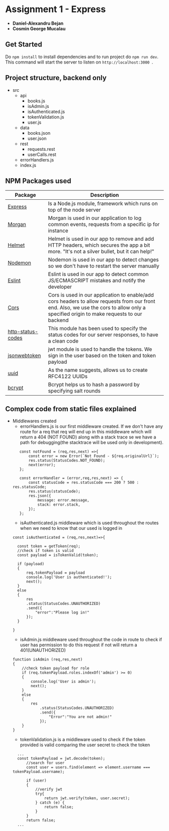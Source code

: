 # Assignment 1 - Express
-  **Daniel-Alexandru Bejan**
-  **Cosmin George Mucalau**

## Get Started
Do `npm install` to install dependencies and to run project do `npm run dev`. This command will start the server to listen on `http://localhost:3000
`.

## Project structure, backend only
- src
    - api
        - books.js
        - isAdmin.js
        - isAuthenticated.js
        - tokenValidation.js
        - user.js
    - data
        - books.json
        - user.json
    - rest
        - requests.rest
        - userCalls.rest
    - errorHandlers.js
    - index.js 

## NPM Packages used

| Package                                   | Description                                                 |
|-------------------------------------------|-------------------------------------------------------------|
| [Express](https://www.npmjs.com/package/express) | Is a Node.js module, framework which runs on top of the node server                |
| [Morgan](https://www.npmjs.com/package/morgan) | Morgan is used in our application to log common events, requests from a specific ip for instance |
| [Helmet](https://www.npmjs.com/package/helmet) | Helmet is used in our app to remove and add HTTP headers, which secures the app a bit more. "It's not a silver bullet, but it can help!"           |
| [Nodemon](https://www.npmjs.com/package/nodemon) | Nodemon is used in our app to detect changes so we don't have to restart the server manually |
| [Eslint](https://www.npmjs.com/package/eslint) | Eslint is used in our app to detect common JS/ECMASCRIPT mistakes and notify the developer |
| [Cors](https://www.npmjs.com/package/cors) | Cors is used in our application to enable/add cors headers to allow requests from our front end. Also, we use the cors to allow only a specified origin to make requests to our backend |
| [http-status-codes](https://www.npmjs.com/package/http-status-codes) | This module has been used to specify the status codes for our server responses, to have a clean code |
| [jsonwebtoken](https://www.npmjs.com/package/jsonwebtoken) | jwt module is used to handle the tokens. We sign in the user based on the token and token payload |
| [uuid](https://www.npmjs.com/package/uuid) | As the name suggests, allows us to create RFC4122 UUIDs |
| [bcrypt](https://www.npmjs.com/package/bcrypt) | Bcrypt helps us to hash a password by specifying salt rounds |

## Complex code from static files explained

- Middlewares created
    - errorHandlers.js is our first middleware created. If we don't have any route for a req that req will end up in this middleware which will return a 404 (NOT FOUND) along with a stack trace se we have a path for debugging(the stacktrace will be used only in development).
    ```
       const notFound = (req,res,next) =>{
           const error = new Error(`Not Found - ${req.originalUrl}`);
           res.status(StatusCodes.NOT_FOUND);
           next(error);
       };
       
       const errorHandler = (error,req,res,next) => {
           const statusCode = res.statusCode === 200 ? 500 : res.statusCode;
           res.status(statusCode);
           res.json({
               message: error.message,
               stack: error.stack,
           });
       };
   ```
    - isAuthenticated.js middleware which is used throughout the routes when we need to know that our used is logged in
    ```
  const isAuthenticated = (req,res,next)=>{
  
      const token = getToken(req);
      //check if token is valid
      const payload = isTokenValid(token);
  
      if (payload)
      {
          req.tokenPayload = payload
          console.log('User is authenticated!');
          next();
      }
      else
      {
          res
          .status(StatusCodes.UNAUTHORIZED)
          .send({
              "error":"Please log in!"
          });
      }
  
  }
  ```
  - isAdmin.js middleware used throughout the code in route to check if user has permission to do this request if not will return a 401(UNAUTHORIZED)
  ```
  function isAdmin (req,res,next)
  {
      //check token payload for role
      if (req.tokenPayload.roles.indexOf('admin') >= 0)
      {
          console.log('User is admin');
          next();
      }
      else
      {
          res
              .status(StatusCodes.UNAUTHORIZED)
              .send({
                  "Error":"You are not admin!"
              });
      }
  }
  ```
  - tokenValidation.js is a middleware used to check if the token provided is valid comparing the user secret to check the token
  ```
    ...
    const tokenPayload = jwt.decode(token);
        //search for user
        const user = users.find(element => element.username === tokenPayload.username);
    
        if (user)
        {
            //verify jwt
            try{
                return jwt.verify(token, user.secret);
            } catch (e) {
                return false;
            }
        }
        return false;
    ...
  ```

